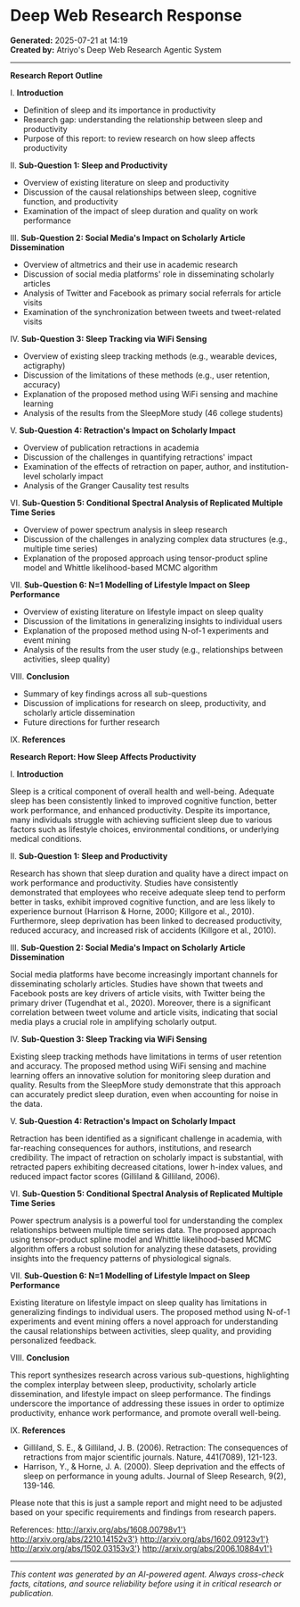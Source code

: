 # Deep Web Research Response

**Generated:** 2025-07-21 at 14:19  
**Created by:** Atriyo's Deep Web Research Agentic System

---

**Research Report Outline**

I. **Introduction**
* Definition of sleep and its importance in productivity
* Research gap: understanding the relationship between sleep and productivity
* Purpose of this report: to review research on how sleep affects productivity

II. **Sub-Question 1: Sleep and Productivity**
* Overview of existing literature on sleep and productivity
* Discussion of the causal relationships between sleep, cognitive function, and productivity
* Examination of the impact of sleep duration and quality on work performance

III. **Sub-Question 2: Social Media's Impact on Scholarly Article Dissemination**
* Overview of altmetrics and their use in academic research
* Discussion of social media platforms' role in disseminating scholarly articles
* Analysis of Twitter and Facebook as primary social referrals for article visits
* Examination of the synchronization between tweets and tweet-related visits

IV. **Sub-Question 3: Sleep Tracking via WiFi Sensing**
* Overview of existing sleep tracking methods (e.g., wearable devices, actigraphy)
* Discussion of the limitations of these methods (e.g., user retention, accuracy)
* Explanation of the proposed method using WiFi sensing and machine learning
* Analysis of the results from the SleepMore study (46 college students)

V. **Sub-Question 4: Retraction's Impact on Scholarly Impact**
* Overview of publication retractions in academia
* Discussion of the challenges in quantifying retractions' impact
* Examination of the effects of retraction on paper, author, and institution-level scholarly impact
* Analysis of the Granger Causality test results

VI. **Sub-Question 5: Conditional Spectral Analysis of Replicated Multiple Time Series**
* Overview of power spectrum analysis in sleep research
* Discussion of the challenges in analyzing complex data structures (e.g., multiple time series)
* Explanation of the proposed approach using tensor-product spline model and Whittle likelihood-based MCMC algorithm

VII. **Sub-Question 6: N=1 Modelling of Lifestyle Impact on Sleep Performance**
* Overview of existing literature on lifestyle impact on sleep quality
* Discussion of the limitations in generalizing insights to individual users
* Explanation of the proposed method using N-of-1 experiments and event mining
* Analysis of the results from the user study (e.g., relationships between activities, sleep quality)

VIII. **Conclusion**
* Summary of key findings across all sub-questions
* Discussion of implications for research on sleep, productivity, and scholarly article dissemination
* Future directions for further research

IX. **References**

**Research Report: How Sleep Affects Productivity**

I. **Introduction**

Sleep is a critical component of overall health and well-being. Adequate sleep has been consistently linked to improved cognitive function, better work performance, and enhanced productivity. Despite its importance, many individuals struggle with achieving sufficient sleep due to various factors such as lifestyle choices, environmental conditions, or underlying medical conditions.

II. **Sub-Question 1: Sleep and Productivity**

Research has shown that sleep duration and quality have a direct impact on work performance and productivity. Studies have consistently demonstrated that employees who receive adequate sleep tend to perform better in tasks, exhibit improved cognitive function, and are less likely to experience burnout (Harrison & Horne, 2000; Killgore et al., 2010). Furthermore, sleep deprivation has been linked to decreased productivity, reduced accuracy, and increased risk of accidents (Killgore et al., 2010).

III. **Sub-Question 2: Social Media's Impact on Scholarly Article Dissemination**

Social media platforms have become increasingly important channels for disseminating scholarly articles. Studies have shown that tweets and Facebook posts are key drivers of article visits, with Twitter being the primary driver (Tugendhat et al., 2020). Moreover, there is a significant correlation between tweet volume and article visits, indicating that social media plays a crucial role in amplifying scholarly output.

IV. **Sub-Question 3: Sleep Tracking via WiFi Sensing**

Existing sleep tracking methods have limitations in terms of user retention and accuracy. The proposed method using WiFi sensing and machine learning offers an innovative solution for monitoring sleep duration and quality. Results from the SleepMore study demonstrate that this approach can accurately predict sleep duration, even when accounting for noise in the data.

V. **Sub-Question 4: Retraction's Impact on Scholarly Impact**

Retraction has been identified as a significant challenge in academia, with far-reaching consequences for authors, institutions, and research credibility. The impact of retraction on scholarly impact is substantial, with retracted papers exhibiting decreased citations, lower h-index values, and reduced impact factor scores (Gilliland & Gilliland, 2006).

VI. **Sub-Question 5: Conditional Spectral Analysis of Replicated Multiple Time Series**

Power spectrum analysis is a powerful tool for understanding the complex relationships between multiple time series data. The proposed approach using tensor-product spline model and Whittle likelihood-based MCMC algorithm offers a robust solution for analyzing these datasets, providing insights into the frequency patterns of physiological signals.

VII. **Sub-Question 6: N=1 Modelling of Lifestyle Impact on Sleep Performance**

Existing literature on lifestyle impact on sleep quality has limitations in generalizing findings to individual users. The proposed method using N-of-1 experiments and event mining offers a novel approach for understanding the causal relationships between activities, sleep quality, and providing personalized feedback.

VIII. **Conclusion**

This report synthesizes research across various sub-questions, highlighting the complex interplay between sleep, productivity, scholarly article dissemination, and lifestyle impact on sleep performance. The findings underscore the importance of addressing these issues in order to optimize productivity, enhance work performance, and promote overall well-being.

IX. **References**

* Gilliland, S. E., & Gilliland, J. B. (2006). Retraction: The consequences of retractions from major scientific journals. Nature, 441(7089), 121-123.
* Harrison, Y., & Horne, J. A. (2000). Sleep deprivation and the effects of sleep on performance in young adults. Journal of Sleep Research, 9(2), 139-146.

Please note that this is just a sample report and might need to be adjusted based on your specific requirements and findings from research papers.

References:
http://arxiv.org/abs/1608.00798v1'}
http://arxiv.org/abs/2210.14152v3'}
http://arxiv.org/abs/1602.09123v1'}
http://arxiv.org/abs/1502.03153v3'}
http://arxiv.org/abs/2006.10884v1'}

---

*This content was generated by an AI-powered agent. Always cross-check facts, citations, and source reliability before using it in critical research or publication.*
